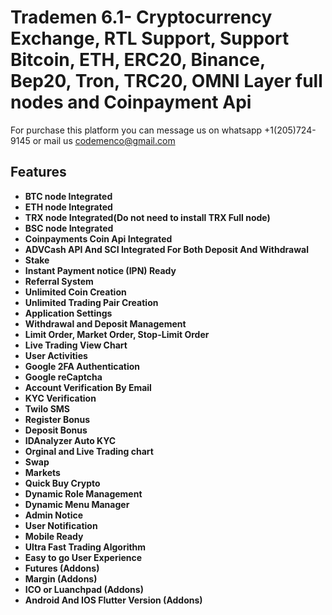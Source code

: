 # Trademen 6.1- Cryptocurrency Exchange, RTL Support, Support Bitcoin, ETH, ERC20, Binance, Bep20, Tron, TRC20, OMNI Layer full nodes and Coinpayment Api 

For purchase this platform you can message us on whatsapp +1(205)724-9145 or mail us codemenco@gmail.com

<h2>Features</h2>

<ul>
<li><strong>BTC node Integrated</strong></li>
<li><strong>ETH node Integrated</strong></li>
<li><strong>TRX node Integrated(Do not need to install TRX Full node)</strong></li>
<li><strong>BSC node Integrated</strong></li>
<li><strong>Coinpayments Coin Api Integrated</strong></li>
<li><strong>ADVCash API And SCI Integrated For Both Deposit And Withdrawal </strong></li>
<li><strong>Stake</strong></li>
<li><strong>Instant Payment notice (IPN) Ready</strong></li>
<li><strong>Referral System</strong></li>
<li><strong>Unlimited Coin Creation</strong></li>
<li><strong>Unlimited Trading Pair Creation</strong></li>
<li><strong>Application Settings</strong></li>
<li><strong>Withdrawal and Deposit Management</strong></li>
<li><strong>Limit Order, Market Order, Stop-Limit Order</strong> </li>
<li><strong>Live Trading View Chart</strong></li>
<li><strong>User Activities</strong></li>
<li><strong>Google 2FA Authentication</strong></li>
<li><strong>Google reCaptcha</strong> </li>
<li><strong>Account Verification By Email</strong></li>
<li><strong>KYC Verification</strong></li>
<li><strong>Twilo SMS</strong></li>
<li><strong>Register Bonus</strong></li>
<li><strong>Deposit Bonus</strong></li>
<li><strong>IDAnalyzer Auto KYC</strong></li>
<li><strong>Orginal and Live Trading chart</strong></li>
<li><strong>Swap</strong></li>
<li><strong>Markets</strong></li>
<li><strong>Quick Buy Crypto</strong></li>
<li><strong>Dynamic Role Management</strong></li>
<li><strong>Dynamic Menu Manager</strong></li>
<li><strong>Admin Notice</strong></li>
<li><strong>User Notification</strong></li>
<li><strong>Mobile Ready</strong></li>
<li><strong>Ultra Fast Trading Algorithm</strong></li>
<li><strong>Easy to go User Experience</strong></li>
<li><strong>Futures (Addons)<br></strong></li>
<li><strong>Margin (Addons)<br></strong></li>
<li><strong>ICO or Luanchpad (Addons)</strong></li>
<li><strong>Android And IOS Flutter Version (Addons)</strong></li>
</ul>
